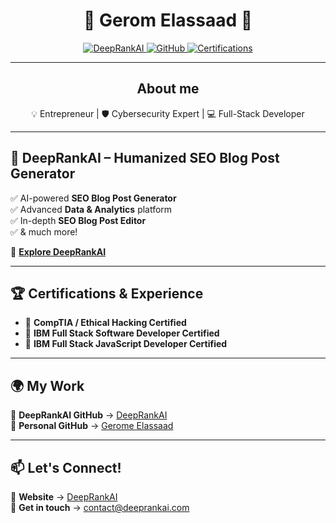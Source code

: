 # <div align="center">🚀 Gerom Elassaad 🚀</div>

<div align="center">
  <a href="https://deeprankai.com">
    <img src="https://img.shields.io/badge/Founder-DeepRankAI-blue?style=flat-square&logo=googlechrome" alt="DeepRankAI">
  </a>
  <a href="https://github.com/gerome-elassaad">
    <img src="https://img.shields.io/badge/GitHub-Gerome-black?style=flat-square&logo=github" alt="GitHub">
  </a>
    <a href="#">
    <img src="https://img.shields.io/badge/Certifications-19-green?style=flat-square&logo=hackthebox" alt="Certifications">
  </a>
</div>

---
## <div align="center">About me</div>
<div align="center">
💡 Entrepreneur | 🛡 Cybersecurity Expert | 💻 Full-Stack Developer  
</a>
</div>

---
## 🚀 DeepRankAI – Humanized SEO Blog Post Generator  
✅ AI-powered **SEO Blog Post Generator**  
✅ Advanced **Data & Analytics** platform  
✅ In-depth **SEO Blog Post Editor**  
✅ & much more!

🔗 **[Explore DeepRankAI](https://deeprankai.com)**  

---

## 🏆 Certifications & Experience  

- 🏅 **CompTIA / Ethical Hacking Certified**  
- 🏅 **IBM Full Stack Software Developer Certified**  
- 🏅 **IBM Full Stack JavaScript Developer Certified**  

---

## 🌍 My Work  
🔹 **DeepRankAI GitHub** → [DeepRankAI](https://github.com/DeepRank-AI)  
🔹 **Personal GitHub** → [Gerome Elassaad](https://github.com/gerome-elassaad)  

---

## 📫 Let's Connect!  
💼 **Website** → [DeepRankAI](https://deeprankai.com)  
💼 **Get in touch** → contact@deeprankai.com
